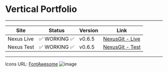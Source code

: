 # Vertical Portfolio

----

<div align=center>

| Site       |     Status     | Version | Link                                                                           |
-------------|----------------|---------|--------------------------------------------------------------------------------|
| Nexus Live | ✅ WORKING ✅ | v0.6.5  | [NexusGit - Live](https://nexusgit.info)                                       |
| Nexus Test | ✅ WORKING ✅ | v0.6.5  | [NexusGit - Test](https://jaynightmare.github.io/Vertical-Portfolio/src/index) |
  
</div>




---

Icons URL: [FontAwesome](https://fontawesome.com/search?q=java&o=r)
![image](https://github.com/user-attachments/assets/1754600a-5930-4546-8f97-42a7167ea9cc)

